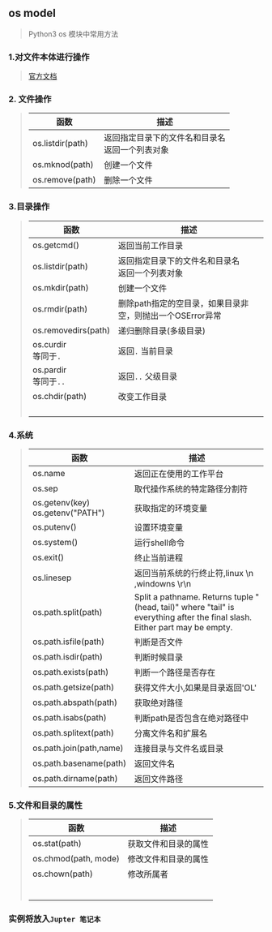 ## os model

> Python3 os 模块中常用方法

### 1.对文件本体进行操作

> [官方文档](https://docs.python.org/3.6/library/os.html#module-os)

### 2. 文件操作

> | 函数               | 描述                             |
> | ---------------- | ------------------------------ |
> | os.listdir(path) | 返回指定目录下的文件名和目录名 <br />返回一个列表对象 |
> | os.mknod(path)   | 创建一个文件                         |
> | os.remove(path)  | 删除一个文件                         |
>

### 3.目录操作

> | 函数                     | 描述                                 |
> | ---------------------- | ---------------------------------- |
> | os.getcmd()            | 返回当前工作目录                           |
> | os.listdir(path)       | 返回指定目录下的文件名和目录名 <br />返回一个列表对象     |
> | os.mkdir(path)         | 创建一个文件                             |
> | os.rmdir(path)         | 删除path指定的空目录，如果目录非空，则抛出一个OSError异常 |
> | os.removedirs(path)    | 递归删除目录(多级目录)                       |
> | os.curdir<br />等同于`.`  | 返回`.` 当前目录                         |
> | os.pardir<br />等同于`..` | 返回`..` 父级目录                        |
> | os.chdir(path)         | 改变工作目录                             |
> |                        |                                    |
> |                        |                                    |
> |                        |                                    |
> |                        |                                    |
>
> 

### 4.系统

> | 函数                                    | 描述                                       |
> | ------------------------------------- | ---------------------------------------- |
> | os.name                               | 返回正在使用的工作平台                              |
> | os.sep                                | 取代操作系统的特定路径分割符                           |
> | os.getenv(key)<br />os.getenv("PATH") | 获取指定的环境变量                                |
> | os.putenv()                           | 设置环境变量                                   |
> | os.system()                           | 运行shell命令                                |
> | os.exit()                             | 终止当前进程                                   |
> | os.linesep                            | 返回当前系统的行终止符,linux \n ,windowns \r\n      |
> | os.path.split(path)                   | Split a pathname.  Returns tuple "(head, tail)" where "tail" is<br />everything after the final slash.  Either part may be empty. |
> | os.path.isfile(path)                  | 判断是否文件                                   |
> | os.path.isdir(path)                   | 判断时候目录                                   |
> | os.path.exists(path)                  | 判断一个路径是否存在                               |
> | os.path.getsize(path)                 | 获得文件大小,如果是目录返回'OL'                       |
> | os.path.abspath(path)                 | 获取绝对路径                                   |
> | os.path.isabs(path)                   | 判断path是否包含在绝对路径中                         |
> | os.path.splitext(path)                | 分离文件名和扩展名                                |
> | os.path.join(path,name)               | 连接目录与文件名或目录                              |
> | os.path.basename(path)                | 返回文件名                                    |
> | os.path.dirname(path)                 | 返回文件路径                                   |

### 5.文件和目录的属性

> | 函数                   | 描述         |
> | -------------------- | ---------- |
> | os.stat(path)        | 获取文件和目录的属性 |
> | os.chmod(path, mode) | 修改文件和目录的属性 |
> | os.chown(path)       | 修改所属者      |
> |                      |            |
> |                      |            |
> |                      |            |
> |                      |            |
> |                      |            |
> |                      |            |
>
> 

### 实例将放入`Jupter 笔记本 ` 

